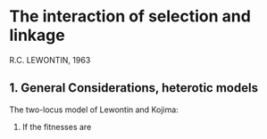 # The interaction of selection and linkage 

R.C. LEWONTIN, 1963

## 1. General Considerations,  heterotic models

The  two-locus model of Lewontin and Kojima:

1. If the fitnesses are 

